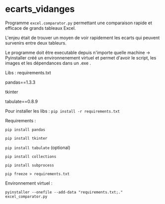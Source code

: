 # ecarts_vidanges

Programme `excel.comparator.py` permettant une comparaison rapide et efficace de grands tableaux Excel.

L'enjeu était de trouver un moyen de voir rapidement les ecarts qui peuvent survenirs entre deux tableurs.

Le programme doit être executable depuis n'importe quelle machine -> Pyinstaller créé un environnenement virtuel et permet d'avoir le script, les images et les dépendances dans un .exe .

Libs : requirements.txt

pandas==1.3.3

tkinter

tabulate==0.8.9

Pour installer les libs : `pip install -r requirements.txt`

Requirements :

`pip install pandas`

`pip install tkinter`

`pip install tabulate` (optional)

`pip install collections`

`pip install subprocess`

`pip freeze > requirements.txt`

Environnement virtuel :

`pyinstaller --onefile --add-data "requirements.txt;." excel_comparator.py`
